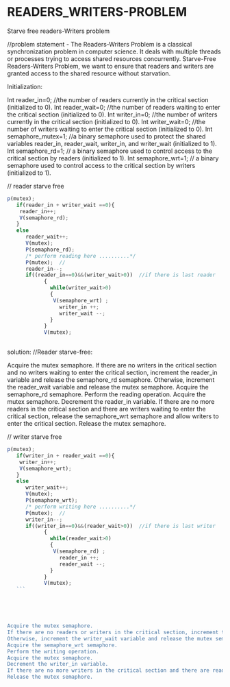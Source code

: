 # READERS_WRITERS-PROBLEM
Starve free readers-Writers problem

//problem statement - The Readers-Writers Problem is a classical synchronization problem in computer science. It deals with multiple threads or processes trying to access shared resources concurrently. Starve-Free Readers-Writers Problem, we want to ensure that readers and writers are granted access to the shared resource without starvation.



Initialization:


  Int reader_in=0;   //the number of readers currently in the critical section (initialized to 0).
  Int reader_wait=0;    //the number of readers waiting to enter the critical section (initialized to 0). 
  Int writer_in=0;       //the number of writers currently in the critical section (initialized to 0).
  Int writer_wait=0;      //the number of writers waiting to enter the critical section (initialized to 0).
  Int semaphore_mutex=1;   //a binary semaphore used to protect the shared variables reader_in, reader_wait, writer_in, and writer_wait (initialized to 1).
  Int semaphore_rd=1;      // a binary semaphore used to control access to the critical section by readers (initialized to 1).
  Int semaphore_wrt=1;     // a binary semaphore used to control access to the critical section by writers (initialized to 1).

 // reader starve free
  ```js
 p(mutex);
     if(reader_in + writer_wait ==0){
      reader_in++;
      V(semaphore_rd);
     }
     else
        reader_wait++;
        V(mutex);
        P(semaphore_rd);
        /* perform reading here ..........*/
        P(mutex);  //
        reader_in--;
        if((reader_in==0)&&(writer_wait>0))  //if there is last reader
              { 
                while(writer_wait>0)
                { 
                 V(semaphore_wrt) ;
                   writer_in ++;
                   writer_wait --;     
                } 
              } 
              V(mutex);
   
```
 solution:
 //Reader starve-free:

Acquire the mutex semaphore.
If there are no writers in the critical section and no writers waiting to enter the critical section, increment the reader_in variable and release the semaphore_rd semaphore.
Otherwise, increment the reader_wait variable and release the mutex semaphore.
Acquire the semaphore_rd semaphore.
Perform the reading operation.
Acquire the mutex semaphore.
Decrement the reader_in variable.
If there are no more readers in the critical section and there are writers waiting to enter the critical section, release the semaphore_wrt semaphore and allow writers to enter the critical section.
Release the mutex semaphore.
    
    
// writer starve free

  ```js 
 p(mutex);
     if(writer_in + reader_wait ==0){
      writer_in++;
      V(semaphore_wrt);
     }
     else
        writer_wait++;
        V(mutex);
        P(semaphore_wrt);
        /* perform writing here ..........*/
        P(mutex);  //
        writer_in--;
        if((writer_in==0)&&(reader_wait>0))  //if there is last writer
              { 
                while(reader_wait>0)
                { 
                 V(semaphore_rd) ;
                   reader_in ++;
                   reader_wait --;     
                } 
              } 
              V(mutex);
     ```





Acquire the mutex semaphore.
If there are no readers or writers in the critical section, increment the writer_in variable and release the semaphore_wrt semaphore.
Otherwise, increment the writer_wait variable and release the mutex semaphore.
Acquire the semaphore_wrt semaphore.
Perform the writing operation.
Acquire the mutex semaphore.
Decrement the writer_in variable.
If there are no more writers in the critical section and there are readers waiting to enter the critical section, release the semaphore_rd semaphore and allow readers to enter the critical section.
Release the mutex semaphore.
